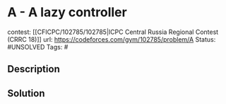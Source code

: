 # A - A lazy controller

contest: [[CFICPC/102785/102785|ICPC Central Russia Regional Contest (CRRC 18)]]
url: https://codeforces.com/gym/102785/problem/A
Status: #UNSOLVED
Tags: #

## Description

## Solution

